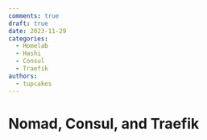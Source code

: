 ```yaml
---
comments: true
draft: true
date: 2023-11-29
categories:
  - Homelab
  - Hashi
  - Consul
  - Traefik
authors:
  - tupcakes
---
```



# Nomad, Consul, and Traefik



<!-- more -->